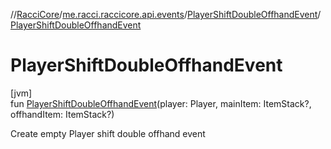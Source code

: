 //[RacciCore](../../../index.md)/[me.racci.raccicore.api.events](../index.md)/[PlayerShiftDoubleOffhandEvent](index.md)/[PlayerShiftDoubleOffhandEvent](-player-shift-double-offhand-event.md)

# PlayerShiftDoubleOffhandEvent

[jvm]\
fun [PlayerShiftDoubleOffhandEvent](-player-shift-double-offhand-event.md)(player: Player, mainItem: ItemStack?, offhandItem: ItemStack?)

Create empty Player shift double offhand event
